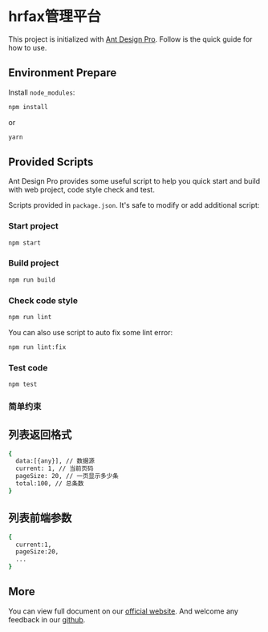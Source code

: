 # hrfax管理平台

This project is initialized with [Ant Design Pro](https://pro.ant.design). Follow is the quick guide for how to use.

## Environment Prepare

Install `node_modules`:

```bash
npm install
```

or

```bash
yarn
```

## Provided Scripts

Ant Design Pro provides some useful script to help you quick start and build with web project, code style check and test.

Scripts provided in `package.json`. It's safe to modify or add additional script:

### Start project

```bash
npm start
```

### Build project

```bash
npm run build
```

### Check code style

```bash
npm run lint
```

You can also use script to auto fix some lint error:

```bash
npm run lint:fix
```

### Test code

```bash
npm test
```

### 简单约束
## 列表返回格式
```bash
{
  data:[{any}], // 数据源
  current: 1, // 当前页码
  pageSize: 20, // 一页显示多少条
  total:100, // 总条数
}
```

## 列表前端参数
```bash
{
  current:1, 
  pageSize:20,
  ...
}
```
## More

You can view full document on our [official website](https://pro.ant.design). And welcome any feedback in our [github](https://github.com/ant-design/ant-design-pro).
